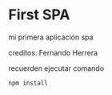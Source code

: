 # First SPA

mi primera aplicación spa

creditos: Fernando Herrera

recuerden ejecutar comando 

``````````````````
npm install
``````````````````

